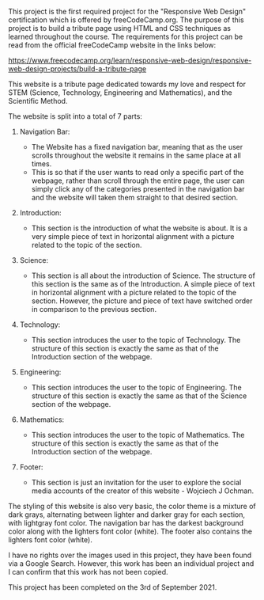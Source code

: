 This project is the first required project for the "Responsive Web Design" certification which is offered by freeCodeCamp.org.
The purpose of this project is to build a tribute page using HTML and CSS techniques as learned throughout the course. 
The requirements for this project can be read from the official freeCodeCamp website in the links below:

https://www.freecodecamp.org/learn/responsive-web-design/responsive-web-design-projects/build-a-tribute-page

This website is a tribute page dedicated towards my love and respect for STEM (Science, Technology, Engineering and Mathematics), and the Scientific Method.  

The website is split into a total of 7 parts:
1. Navigation Bar:
   - The Website has a fixed navigation bar, meaning that as the user scrolls throughout the website it remains in the same place at all times.
   - This is so that if the user wants to read only a specific part of the webpage, rather than scroll through the entire page, the user can simply click any of the categories presented in the navigation bar and the website will taken them straight to that desired section.

2. Introduction:
   - This section is the introduction of what the website is about. It is a very simple piece of text in horizontal alignment with a picture related to the topic of the section. 

3. Science:
   - This section is all about the introduction of Science. The structure of this section is the same as of the Introduction. A simple piece of text in horizontal alignment with a picture related to the topic of the section. However, the picture and piece of text have switched order in comparison to the previous section.
   
4. Technology:
   - This section introduces the user to the topic of Technology. The structure of this section is exactly the same as that of the Introduction section of the webpage.

5. Engineering:
   - This section introduces the user to the topic of Engineering. The structure of this section is exactly the same as that of the Science section of the webpage. 

6. Mathematics:
   - This section introduces the user to the topic of Mathematics. The structure of this section is exactly the same as that of the Introduction section of the webpage.

7. Footer:
   - This section is just an invitation for the user to explore the social media accounts of the creator of this website - Wojciech J Ochman.

The styling of this website is also very basic, the color theme is a mixture of dark grays, alternating between lighter and darker gray for each section, with lightgray font color. The navigation bar has the darkest background color along with the lighters font color (white). The footer also contains the lighters font color (white).

I have no rights over the images used in this project, they have been found via a Google Search.
However, this work has been an individual project and I can confirm that this work has not been copied.

This project has been completed on the 3rd of September 2021. 
